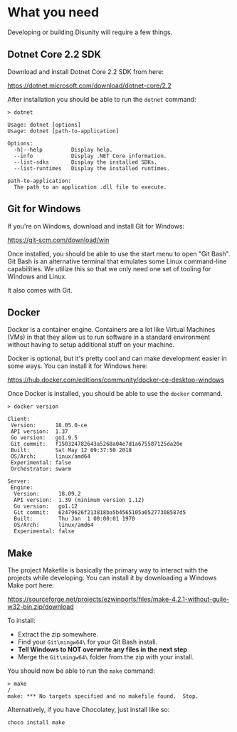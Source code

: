 # What you need

Developing or building Disunity will require a few things.

## Dotnet Core 2.2 SDK

Download and install Dotnet Core 2.2 SDK from here: 

https://dotnet.microsoft.com/download/dotnet-core/2.2

After installation you should be able to run the `dotnet` command:

```
> dotnet

Usage: dotnet [options]
Usage: dotnet [path-to-application]

Options:
  -h|--help         Display help.
  --info            Display .NET Core information.
  --list-sdks       Display the installed SDKs.
  --list-runtimes   Display the installed runtimes.

path-to-application:
  The path to an application .dll file to execute.
```

## Git for Windows

If you're on Windows, download and install Git for Windows:

https://git-scm.com/download/win

Once installed, you should be able to use the start menu to open "Git Bash". Git Bash is an alternative terminal that emulates some Linux command-line capabilities. We utilize this so that we only need one set of tooling for Windows and Linux.

It also comes with Git.


## Docker

Docker is a container engine. Containers are a lot like Virtual Machines (VMs) in that they allow us to run software in a standard environment without having to setup additional stuff on your machine.

Docker is optional, but it's pretty cool and can make development easier in some ways. You can install it for Windows here:

https://hub.docker.com/editions/community/docker-ce-desktop-windows

Once Docker is installed, you should be able to use the `docker` command.

```
> docker version

Client:
 Version:      18.05.0-ce
 API version:  1.37
 Go version:   go1.9.5
 Git commit:   f150324782643a5268a04e7d1a675587125da20e
 Built:        Sat May 12 09:37:50 2018
 OS/Arch:      linux/amd64
 Experimental: false
 Orchestrator: swarm

Server:
 Engine:
  Version:      18.09.2
  API version:  1.39 (minimum version 1.12)
  Go version:   go1.12
  Git commit:   62479626f213818ba5b4565105a05277308587d5
  Built:        Thu Jan  1 00:00:01 1970
  OS/Arch:      linux/amd64
  Experimental: false
```

## Make

The project Makefile is basically the primary way to interact with the projects while developing. You can install it by downloading a Windows Make port here:

https://sourceforge.net/projects/ezwinports/files/make-4.2.1-without-guile-w32-bin.zip/download

To install:

- Extract the zip somewhere.
- Find your `Git\mingw64\` for your Git Bash install.
- **Tell Windows to NOT overwrite any files in the next step**
- Merge the `Git\mingw64\` folder from the zip with your install.

You should now be able to run the `make` command:

```
> make                                                                                                                                   /
make: *** No targets specified and no makefile found.  Stop.
```

Alternatively, if you have Chocolatey, just install like so:

    choco install make